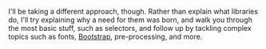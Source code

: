 I'll be taking a different approach, though. Rather than explain what libraries do, I'll try explaining why a need for them was born, and walk you through the most basic stuff, such as selectors, and follow up by tackling complex topics such as fonts, [Bootstrap][1], pre-processing, and more.

[1]: http://twitter.github.io/bootstrap/
